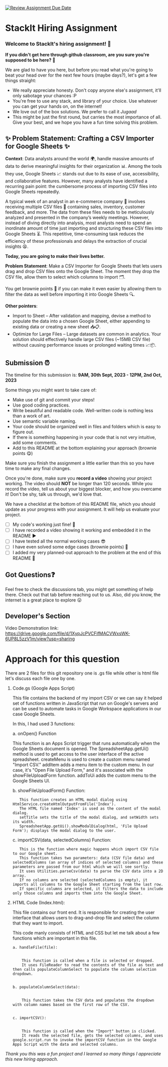 [![Review Assignment Due Date](https://classroom.github.com/assets/deadline-readme-button-24ddc0f5d75046c5622901739e7c5dd533143b0c8e959d652212380cedb1ea36.svg)](https://classroom.github.com/a/_IojtdoU)
# StackIt Hiring Assignment

### Welcome to StackIt's hiring assignment! 🚀

**If you didn't get here through github classroom, are you sure you're supposed to be here? 🤨**


We are glad to have you here, but before you read what you're going to beat your head over for the next few hours (maybe days?), let's get a few things straight:
- We really appreciate honesty. Don't copy anyone else's assignment, it'll only sabotage your chances :P
- You're free to use any stack, and library of your choice. Use whatever you can get your hands on, on the internet!
- We love out of the box solutions. We prefer to call it *Jugaad* 
- This might be just the first round, but carries the most importance of all. Give your best, and we hope you have a fun time solving this problem.

## ✨ **Problem Statement: Crafting a CSV Importer for Google Sheets** ✨

**Context**:
Data analysts around the world 🌍, handle massive amounts of data to derive meaningful insights for their organization 📊. Among the tools they use, Google Sheets 📈 stands out due to its ease of use, accessibility, and collaborative features. However, many analysts have identified a recurring pain point: the cumbersome process of importing CSV files into Google Sheets repeatedly.

A typical week of an analyst in an e-commerce company 🛒 involves receiving multiple CSV files 📁 containing sales, inventory, customer feedback, and more. The data from these files needs to be meticulously analyzed and presented in the company’s weekly meetings. However, instead of diving directly into analysis, most analysts need to spend an inordinate amount of time just importing and structuring these CSV files into Google Sheets ⏳. This repetitive, time-consuming task reduces the efficiency of these professionals and delays the extraction of crucial insights 😫.

**Today, you are going to make their lives better.**

**Problem Statement**:
Make a CSV Importer for Google Sheets that lets users drag and drop CSV files onto the Google Sheet. The moment they drop the CSV file, allow them to select which columns to import 🗂️.

You get brownie points 🍪 if you can make it even easier by allowing them to filter the data as well before importing it into Google Sheets 🔍.

**Other pointers**:
- Import to Sheet – After validation and mapping, devise a method to populate the data into a chosen Google Sheet, either appending to existing data or creating a new sheet 📥📋.
- Optimize for Large Files – Large datasets are common in analytics. Your solution should effectively handle large CSV files (~15MB CSV file) without causing performance issues or prolonged waiting times 📈📦.

## Submission ⏰
The timeline for this submission is: **9AM, 30th Sept, 2023 - 12PM, 2nd Oct, 2023**

Some things you might want to take care of:
- Make use of git and commit your steps!
- Use good coding practices.
- Write beautiful and readable code. Well-written code is nothing less than a work of art.
- Use semantic variable naming.
- Your code should be organized well in files and folders which is easy to figure out.
- If there is something happening in your code that is not very intuitive, add some comments.
- Add to this README at the bottom explaining your approach (brownie points 😋)

Make sure you finish the assignment a little earlier than this so you have time to make any final changes.

Once you're done, make sure you **record a video** showing your project working. The video should **NOT** be longer than 120 seconds. While you record the video, tell us about your biggest blocker, and how you overcame it! Don't be shy, talk us through, we'd love that.

We have a checklist at the bottom of this README file, which you should update as your progress with your assignment. It will help us evaluate your project.

- [ ] My code's working just fine! 🥳
- [ ] I have recorded a video showing it working and embedded it in the README ▶️
- [ ] I have tested all the normal working cases 😎
- [ ] I have even solved some edge cases (brownie points) 💪
- [ ] I added my very planned-out approach to the problem at the end of this README 📜

## Got Questions❓
Feel free to check the discussions tab, you might get something of help there. Check out that tab before reaching out to us. Also, did you know, the internet is a great place to explore 😛

## Developer's Section
Video Demonstration link: https://drive.google.com/file/d/1XypJcPVCFifMACVWxsWK-6UP8L5zzV1m/view?usp=sharing 
# Approach for this question 
There are 2 files for this git repository one is .gs file while other is html file let's discuss each file one by one.
 1. Code.gs (Google Apps Script)

 
    This file contains the backend of my import CSV or we can say it helped set of functions written in JavaScript that run on Google's servers and can be used to automate tasks in Google Workspace applications in our case Google Sheets.


    In this, I had used 3 functions:


      a. onOpen() Function
    
    This function is an Apps Script trigger that runs automatically when the Google Sheets document is opened.
    The SpreadsheetApp.getUi() method is used to get access to the user interface of the active spreadsheet.
    createMenu is used to create a custom menu named "Import CSV." addItem adds a menu item to the custom menu. In our case, it's "Open File Upload Form," and it's associated with the showFileUploadForm function.
    addToUi adds the custom menu to the Google Sheets UI.

      b. showFileUploadForm() Function:

           This function creates an HTML modal dialog using HtmlService.createHtmlOutputFromFile('Index').
           The HTML file named 'Index' is used as the content of the modal dialog.
           setTitle sets the title of the modal dialog, and setWidth sets its width.
           SpreadsheetApp.getUi().showModalDialog(html, 'File Upload Form'); displays the modal dialog to the user.


      c. importCSV(data, selectedColumns) Function:


           This is the function where magic happens which import CSV file to our Google sheet.
           This function takes two parameters: data (CSV file data) and selectedColumns (an array of indices of selected columns) and these parameters are passed from our html which we will see sortly.
           It uses Utilities.parseCsv(data) to parse the CSV data into a 2D array.
           If no columns are selected (selectedColumns is empty), it imports all columns to the Google Sheet starting from the last row.
           If specific columns are selected, it filters the data to include only those columns and imports them into the Google Sheet.

    
  3. HTML Code (Index.html):


       This file contains our front end. It is responsible for creating the user interface that allows users to drag-and-drop file and select the column that they want to import.

     
       This code manly consists of HTML and CSS but let me talk about a few functions which are important in this file.

     
         a. handleFile(file):

     
             This function is called when a file is selected or dropped.
             It uses FileReader to read the contents of the file as text and then calls populateColumnSelect to populate the column selection dropdown.

     
         b. populateColumnSelect(data):

     
             This function takes the CSV data and populates the dropdown with column names based on the first row of the CSV.

     
         c. importCSV():

     
             This function is called when the "Import" button is clicked.
             It reads the selected file, gets the selected columns, and uses google.script.run to invoke the importCSV function in the Google Apps Script with the data and selected columns.
  

  
  *Thank you this was a fun project and I learned so many things I appreciate this new hiring approach.*
